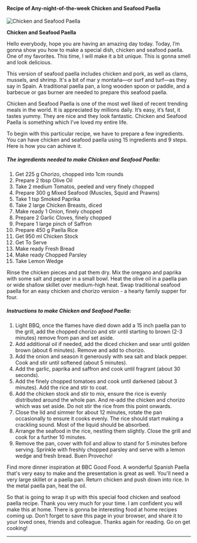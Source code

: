             

#### Recipe of Any-night-of-the-week Chicken and Seafood Paella

![Chicken and Seafood Paella](https://img-global.cpcdn.com/recipes/90d8aa7747a5ce34/751x532cq70/chicken-and-seafood-paella-recipe-main-photo.jpg)

**Chicken and Seafood Paella**

Hello everybody, hope you are having an amazing day today. Today, I’m gonna show you how to make a special dish, chicken and seafood paella. One of my favorites. This time, I will make it a bit unique. This is gonna smell and look delicious.

This version of seafood paella includes chicken and pork, as well as clams, mussels, and shrimp. It's a bit of mar y montaña—or surf and turf—as they say in Spain. A traditional paella pan, a long wooden spoon or paddle, and a barbecue or gas burner are needed to prepare this seafood paella.

Chicken and Seafood Paella is one of the most well liked of recent trending meals in the world. It is appreciated by millions daily. It’s easy, it’s fast, it tastes yummy. They are nice and they look fantastic. Chicken and Seafood Paella is something which I’ve loved my entire life.

To begin with this particular recipe, we have to prepare a few ingredients. You can have chicken and seafood paella using 15 ingredients and 9 steps. Here is how you can achieve it.

##### The ingredients needed to make Chicken and Seafood Paella:

1.  Get 225 g Chorizo, chopped into 1cm rounds
2.  Prepare 2 tbsp Olive Oil
3.  Take 2 medium Tomatos, peeled and very finely chopped
4.  Prepare 300 g Mixed Seafood (Muscles, Squid and Prawns)
5.  Take 1 tsp Smoked Paprika
6.  Take 2 large Chicken Breasts, diced
7.  Make ready 1 Onion, finely chopped
8.  Prepare 2 Garlic Cloves, finely chopped
9.  Prepare 1 large pinch of Saffron
10.  Prepare 450 g Paella Rice
11.  Get 950 ml Chicken Stock
12.  Get To Serve
13.  Make ready Fresh Bread
14.  Make ready Chopped Parsley
15.  Take Lemon Wedge

Rinse the chicken pieces and pat them dry. Mix the oregano and paprika with some salt and pepper in a small bowl. Heat the olive oil in a paella pan or wide shallow skillet over medium-high heat. Swap traditional seafood paella for an easy chicken and chorizo version - a hearty family supper for four.

##### Instructions to make Chicken and Seafood Paella:

1.  Light BBQ, once the flames have died down add a 15 inch paella pan to the grill, add the chopped chorizo and stir until starting to brown (2-3 minutes) remove from pan and set aside.
2.  Add additional oil if needed, add the diced chicken and sear until golden brown (about 6 minutes). Remove and add to chorizo.
3.  Add the onion and season it generously with sea salt and black pepper. Cook and stir until softened (about 5 minutes).
4.  Add the garlic, paprika and saffron and cook until fragrant (about 30 seconds).
5.  Add the finely chopped tomatoes and cook until darkened (about 3 minutes). Add the rice and stir to coat.
6.  Add the chicken stock and stir to mix, ensure the rice is evenly distributed around the whole pan. And re-add the chicken and chorizo which was set aside. Do not stir the rice from this point onwards.
7.  Close the lid and simmer for about 12 minutes, rotate the pan occasionally to ensure it cooks evenly. The rice should start making a crackling sound. Most of the liquid should be absorbed.
8.  Arrange the seafood in the rice, nestling them slightly. Close the grill and cook for a further 10 minutes.
9.  Remove the pan, cover with foil and allow to stand for 5 minutes before serving. Sprinkle with freshly chopped parsley and serve with a lemon wedge and fresh bread. Buen Provecho!

Find more dinner inspiration at BBC Good Food. A wonderful Spanish Paella that's very easy to make and the presentation is great as well. You'll need a very large skillet or a paella pan. Return chicken and push down into rice. In the metal paella pan, heat the oil.

So that is going to wrap it up with this special food chicken and seafood paella recipe. Thank you very much for your time. I am confident you will make this at home. There is gonna be interesting food at home recipes coming up. Don’t forget to save this page in your browser, and share it to your loved ones, friends and colleague. Thanks again for reading. Go on get cooking!

* * *